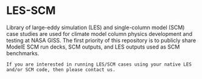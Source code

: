 # LES-SCM
Library of large-eddy simulation (LES) and single-column model (SCM) case studies are used for climate model column physics development and testing at NASA GISS. The first priority of this repository is to publicly share ModelE SCM run decks, SCM outputs, and LES outputs used as SCM benchmarks.


```{attention}
If you are interested in running LES/SCM cases using your native LES and/or SCM code, then please contact us.
```
